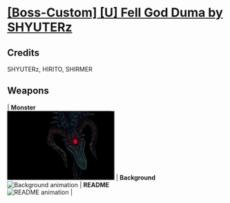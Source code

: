 # [\[Boss-Custom\] \[U\] Fell God Duma by SHYUTERz](./)
## Credits

SHYUTERz, HIRITO, SHIRMER

## Weapons

| <b>Monster</b><br/><img alt="Monster animation" src="./8.%20Monster%20%7BSHYUTERz%7D/Monster.gif"/> | <b>Background</b><br/><img alt="Background animation" src="./Background%20Darkening%20Event/Background.gif"/> | <b>README</b><br/><img alt="README animation" src="./README%20-%20Transformation%20SFX%20Notes/README.gif"/> |
